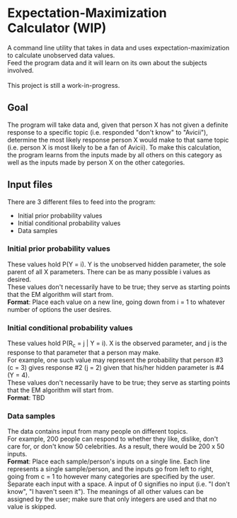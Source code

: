 # Expectation-Maximization Calculator (WIP)

A command line utility that takes in data and uses
expectation-maximization to calculate unobserved
data values.<br/>
Feed the program data and it will learn on its own about the
subjects involved.<br/>
<br/>
This project is still a work-in-progress.

## Goal

The program will take data and, given that person X has not given a
definite response to a specific topic (i.e. responded "don't know"
to "Avicii"), determine the most likely response person X would make
to that same topic (i.e. person X is most likely to be a fan of
Avicii). To make this calculation, the program learns from the inputs
made by all others on this category as well as the inputs made by
person X on the other categories.

## Input files

There are 3 different files to feed into the program:<br/>
* Initial prior probability values
* Initial conditional probability values
* Data samples

### Initial prior probability values

These values hold P(Y = i). Y is the unobserved hidden parameter,
the sole parent of all X parameters. There can be as many possible
i values as desired.<br/>
These values don't necessarily have to be true; they serve as
starting points that the EM algorithm will start from.<br/>
**Format**: Place each value on a new line, going down from i = 1 to
whatever number of options the user desires.

### Initial conditional probability values

These values hold P(R<sub>c</sub> = j \| Y = i). X is the observed
parameter, and j is the response to that parameter that a person
may make.<br/>
For example, one such value may represent the probability that
person #3 (c = 3) gives response #2 (j = 2) given that his/her
hidden parameter is #4 (Y = 4).<br/>
These values don't necessarily have to be true; they serve as
starting points that the EM algorithm will start from.<br/>
**Format**: TBD

### Data samples

The data contains input from many people on different topics.<br/>
For example, 200 people can respond to whether they like, dislike,
don't care for, or don't know 50 celebrities. As a result, there
would be 200 x 50 inputs.<br/>
**Format**: Place each sample/person's inputs on a single line. Each
line represents a single sample/person, and the inputs go from
left to right, going from c = 1 to however many categories are
specified by the user. Separate each input with a space. A input
of 0 signifies no input (i.e. "I don't know", "I haven't seen it").
The meanings of all other values can be assigned by the user; make
sure that only integers are used and that no value is skipped.